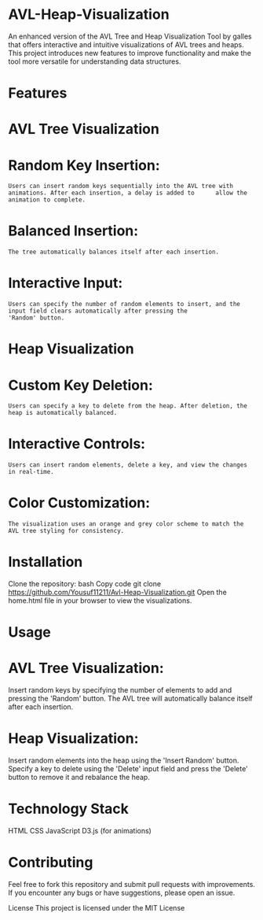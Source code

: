 # AVL-Heap-Visualization
An enhanced version of the AVL Tree and Heap Visualization Tool by galles that offers interactive and intuitive visualizations of AVL trees and heaps. This project introduces new features to improve functionality and make the tool more versatile for understanding data structures.

# Features
# AVL Tree Visualization
  # Random Key Insertion: 
    Users can insert random keys sequentially into the AVL tree with animations. After each insertion, a delay is added to      allow the animation to complete.
  # Balanced Insertion: 
    The tree automatically balances itself after each insertion.
  # Interactive Input:
    Users can specify the number of random elements to insert, and the input field clears automatically after pressing the 
    'Random' button.
# Heap Visualization
  # Custom Key Deletion:
    Users can specify a key to delete from the heap. After deletion, the heap is automatically balanced.
  # Interactive Controls:
    Users can insert random elements, delete a key, and view the changes in real-time.
  # Color Customization:
    The visualization uses an orange and grey color scheme to match the AVL tree styling for consistency.
# Installation
Clone the repository:
bash
Copy code
git clone https://github.com/Yousuf11211/Avl-Heap-Visualization.git
Open the home.html file in your browser to view the visualizations.

# Usage
# AVL Tree Visualization:
Insert random keys by specifying the number of elements to add and pressing the 'Random' button.
The AVL tree will automatically balance itself after each insertion.

# Heap Visualization:
Insert random elements into the heap using the 'Insert Random' button.
Specify a key to delete using the 'Delete' input field and press the 'Delete' button to remove it and rebalance the heap.

# Technology Stack
HTML
CSS
JavaScript
D3.js (for animations)
# Contributing
Feel free to fork this repository and submit pull requests with improvements. If you encounter any bugs or have suggestions, please open an issue.

License
This project is licensed under the MIT License
